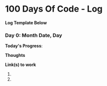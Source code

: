# 100 Days Of Code - Log

#### Log Template Below
### Day 0: Month Date, Day

**Today's Progress**: 

**Thoughts** 

**Link(s) to work**
1. []()
2. []()
